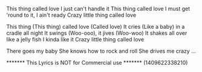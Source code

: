 This thing called love
I just can't handle it
This thing called love
I must get 'round to it, I ain't ready
Crazy little thing called love

This thing (This thing) called love (Called love)
It cries (Like a baby) in a cradle all night
It swings (Woo-ooo), it jives (Woo-woo)
It shakes all over like a jelly fish
I kinda like it
Crazy little thing called love

There goes my baby
She knows how to rock and roll
She drives me crazy
...

******* This Lyrics is NOT for Commercial use *******
(1409622338210)
